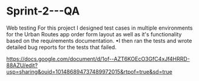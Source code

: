 # Sprint-2---QA
Web testing
For this project I designed test cases in multiple environments for the Urban Routes app order form layout as well as it's functionality based on the requirements documentation.
•I then ran the tests and wrote detailed bug reports for the tests that failed.

https://docs.google.com/document/d/1of--AZT6KOEcO3GfC4xJf4HRRD-88AZU/edit?usp=sharing&ouid=101486894737489972015&rtpof=true&sd=true
